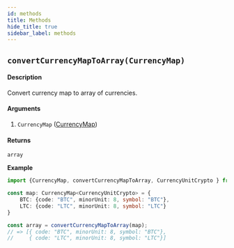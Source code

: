 ```yaml
---
id: methods
title: Methods
hide_title: true
sidebar_label: methods
---
```


## `convertCurrencyMapToArray(CurrencyMap)`

#### Description

Convert currency map to array of currencies.


#### Arguments

1. `CurrencyMap` ([CurrencyMap](Description.md#currencymap))

#### Returns

`array`


**Example**

```ts
import {CurrencyMap, convertCurrencyMapToArray, CurrencyUnitCrypto } from "@easymoney/currency";

const map: CurrencyMap<CurrencyUnitCrypto> = {
    BTC: {code: "BTC", minorUnit: 8, symbol: "BTC"},
    LTC: {code: "LTC", minorUnit: 8, symbol: "LTC"}
}

const array = convertCurrencyMapToArray(map);
// => [{ code: "BTC", minorUnit: 8, symbol: "BTC"},
//     { code: "LTC", minorUnit: 8, symbol: "LTC"}]
```